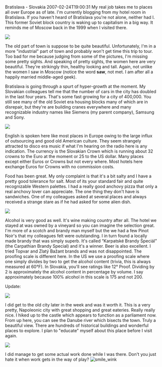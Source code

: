 Bratislava - Slovakia
2007-02-24T19:00:31
My real job takes me to places all over Europe as of late. I'm currently blogging from my hotel room in Bratislava. If you haven't heard of Bratislava you're not alone, neither had I. This former Soviet block country is waking up to capitalism in a big way. It reminds me of Moscow back in the 1999 when I visited there.

[![](http://mike-ward.net/content/images/blog/WindowsLiveWriter/BrataslaviaSlovakia_1817/Bratislavsky_hrad.jpg)](http://mike-ward.net/content/images/blog/WindowsLiveWriter/BrataslaviaSlovakia_1817/Bratislavsky_hrad%5B1%5D.jpg)

The old part of town is suppose to be quite beautiful. Unfortunately, I'm in a more "industrial" part of town and probably won't get time this trip to tour. Too bad for me because judging from some of the pictures, I'm missing some pretty sights. And speaking of pretty sights, the women here are very beautiful. They're strikingly thin, healthy looking and tall. Again, not unlike the women I saw in Moscow (notice the word **saw**, not met. I am after all a happily married middle-aged geek).

Bratislava is going through a spurt of hyper-growth at the moment. My Slovakian colleagues tell me that the number of cars in the city has doubled in the last four years. That's some fast growing for a city of 400,000. You still see many of the old Soviet era housing blocks many of which are in disrepair, but they're are building cranes everywhere and many recognizable industry names like Siemens (my parent company), Samsung and Sony.

[![](http://mike-ward.net/content/images/blog/WindowsLiveWriter/BrataslaviaSlovakia_1817/Bratislava_square.jpg)](http://mike-ward.net/content/images/blog/WindowsLiveWriter/BrataslaviaSlovakia_1817/Bratislava_square%5B1%5D.jpg)

English is spoken here like most places in Europe owing to the large influx of outsourcing and good old American culture. They seem strangely attracted to disco era music if what I'm hearing on the radio here is any indication. The currency is the Slovakian Crown which is running about 32 crowns to the Euro at the moment or 25 to the US dollar. Many places except either Euros or Crowns but not every where. Most hotels here exchange Euros for Crowns with no commission costs.

Food has been great. My only complaint is that it's a bit salty and I have a pretty good tolerance for salt. Most of its your standard fair and quite recognizable Western palettes. I had a really good anchovy pizza that only a real anchovy lover can appreciate. The one thing they don't have is sandwiches. One of my colleagues asked at several places and always received a strange stare as if he had asked for some alien dish.

[![](http://mike-ward.net/content/images/blog/WindowsLiveWriter/BrataslaviaSlovakia_1817/Bratislava_building.jpg)](http://mike-ward.net/content/images/blog/WindowsLiveWriter/BrataslaviaSlovakia_1817/Bratislava_building%5B1%5D.jpg)

Alcohol is very good as well. It's wine making country after all. The hotel we stayed at was owned by a vineyard so you can imagine the selection great. I'm more of a scotch and brandy man myself but the we had a few Pinot Noir's that my colleagues felt were outstanding. I in turn found a locally made brandy that was simply superb. It's called “Karpatské Brandy Špeciál” (the Carpathian Brandy Special) and it's a winner. Beer is also excellent. I tried Topvar and Zlatý Bažant brands and was not disappointed. The proofing scale is different here. In the US we use a proofing scale where one simply divides by two to get the alcohol content (trivia, this is always measured at 60°F). In Slovakia, you'll see ratings like 12° Proof. Dividing by 2 is approximately the alcohol content in percentage by volume. I say approximately because 100% alcohol in this scale is 175 and not 200.

Update:

[![](http://mike-ward.net/content/images/blog/WindowsLiveWriter/BrataslaviaSlovakia_1817/Bratislava_street.jpg)](http://mike-ward.net/content/images/blog/WindowsLiveWriter/BrataslaviaSlovakia_1817/Bratislava_street%5B1%5D.jpg)

I did get to the old city later in the week and was it worth it. This is a very pretty, Napoleonic city with great shopping and great eateries. Really really nice. I hiked up to the castle which appears to function as a parliament now. From up here, you can see the Danube river which bisects the town. Truly a beautiful view. There are hundreds of historical buildings and wonderful places to explore. I plan to "educate" myself about this place before I visit again.

[![](http://mike-ward.net/content/images/blog/WindowsLiveWriter/BrataslaviaSlovakia_1817/Bratislava_divadlo.jpg)](http://mike-ward.net/content/images/blog/WindowsLiveWriter/BrataslaviaSlovakia_1817/Bratislava_divadlo%5B1%5D.jpg)

I did manage to get some actual work done while I was there. Don't you just hate it when work gets in the way of play? ![smile_wink](http://spaces.live.com/rte/emoticons/smile_wink.gif)
